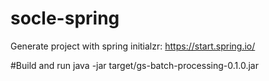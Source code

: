 # socle-spring
Generate project with spring initialzr: https://start.spring.io/

#Build and run 
java -jar target/gs-batch-processing-0.1.0.jar
